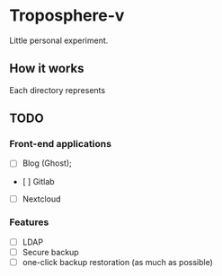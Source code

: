 # Troposphere-v

Little personal experiment.

## How it works
Each directory represents

## TODO

### Front-end applications

* [ ] Blog (Ghost);
* [ ] Gitlab
* [ ] Nextcloud

### Features

* [ ] LDAP
* [ ] Secure backup
* [ ] one-click backup restoration (as much as possible)

